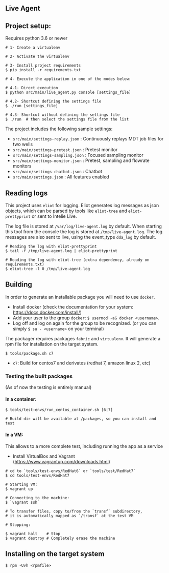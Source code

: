 Live Agent
----------

## Project setup:

Requires python 3.6 or newer

```shell
# 1- Create a virtualenv

# 2- Activate the virtualenv

# 3- Install project requirements
$ pip install -r requirements.txt

# 4- Execute the application in one of the modes below:

# 4.1- Direct execution
$ python src/main/live_agent.py console [settings_file]

# 4.2- Shortcut defining the settings file
$ ./run [settings_file]

# 4.3- Shortcut without defining the settings file
$ ./run  # then select the settings file from the list
```

The project includes the following sample settings:

- `src/main/settings-replay.json` : Continuously replays MDT job files for two wells
- `src/main/settings-pretest.json` : Pretest monitor
- `src/main/settings-sampling.json` : Focused sampling monitor
- `src/main/settings-monitor.json` : Pretest, sampling and flowrate monitors
- `src/main/settings-chatbot.json` : Chatbot
- `src/main/settings.json` : All features enabled


## Reading logs

This project uses `eliot` for logging. Eliot generates log messages as json objects,
which can be parsed by tools like `eliot-tree` and `eliot-prettyprint` or sent to Intelie Live.

The log file is stored at `/var/log/live-agent.log` by default. When starting this tool from the
console the log is stored at `/tmp/live-agent.log`.
The log messages are also sent to live, using the event_type `dda_log` by default.

```shell
# Reading the log with eliot-prettyprint
$ tail -f /tmp/live-agent.log | eliot-prettyprint

# Reading the log with eliot-tree (extra dependency, already on requirements.txt)
$ eliot-tree -l 0 /tmp/live-agent.log
```


## Building

In order to generate an installable package you will need to use `docker`.

- Install docker (check the documentation for your system: <https://docs.docker.com/install/>)
- Add your user to the group `docker`: `$ usermod -aG docker <username>`.
- Log off and log on again for the group to be recognized. (or you can simply `$ su - <username>` on your terminal)

The packager requires packages `fabric` and `virtualenv`. It will generate a rpm file for installation on the target system.

```shell
$ tools/package.sh c7
```

- `c7`: Build for centos7 and derivates (redhat 7, amazon linux 2, etc)


### Testing the built packages

(As of now the testing is entirely manual)


#### In a container:

```shell
$ tools/test-envs/run_centos_container.sh [6|7]

# Build dir will be available at /packages, so you can install and test
```

#### In a VM:

This allows to a more complete test, including running the app as a service

- Install VirtualBox and Vagrant (https://www.vagrantup.com/downloads.html)

```shell
# cd to `tools/test-envs/RedHat6` or `tools/test/RedHat7`
$ cd tools/test-envs/RedHat7

# Starting VM:
$ vagrant up

# Connecting to the machine:
$ `vagrant ssh`

# To transfer files, copy to/from the `transf` subdirectory,
# it is automatically mapped as `/transf` at the test VM

# Stopping:

$ vagrant halt    # Stop
$ vagrant destroy # Completely erase the machine
```


## Installing on the target system

```shell
$ rpm -Uvh <rpmfile>
```
